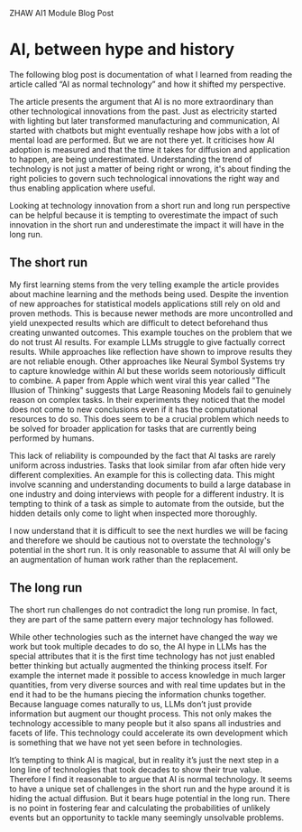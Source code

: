ZHAW AI1 Module Blog Post

# AI, between hype and history
The following blog post is documentation of what I learned from reading the article called “AI as normal technology” and how it shifted my perspective.

The article presents the argument that AI is no more extraordinary than other technological innovations from the past. Just as electricity started with lighting but later transformed manufacturing and communication, AI started with chatbots but might eventually reshape how jobs with a lot of mental load are performed. But we are not there yet. It criticises how AI adoption is measured and that the time it takes for diffusion and application to happen, are being underestimated. Understanding the trend of technology is not just a matter of being right or wrong, it's about finding the right policies to govern such technological innovations the right way and thus enabling application where useful.

Looking at technology innovation from a short run and long run perspective can be helpful because it is tempting to overestimate the impact of such innovation in the short run and underestimate the impact it will have in the long run.

## The short run
My first learning stems from the very telling example the article provides about machine learning and the methods being used. Despite the invention of new approaches for statistical models applications still rely on old and proven methods. This is because newer methods are more uncontrolled and yield unexpected results which are difficult to detect beforehand thus creating unwanted outcomes.
This example touches on the problem that we do not trust AI results. For example LLMs struggle to give factually correct results. While approaches like reflection have shown to improve results they are not reliable enough. Other approaches like Neural Symbol Systems try to capture knowledge within AI but these worlds seem notoriously difficult to combine. A paper from Apple which went viral this year called "The Illusion of Thinking" suggests that Large Reasoning Models fail to genuinely reason on complex tasks. In their experiments they noticed that the model does not come to new conclusions even if it has the computational resources to do so. This does seem to be a crucial problem which needs to be solved for broader application for tasks that are currently being performed by humans.

This lack of reliability is compounded by the fact that AI tasks are rarely uniform across industries. Tasks that look similar from afar often hide very different complexities. An example for this is collecting data. This might involve scanning and understanding documents to build a large database in one industry and doing interviews with people for a different industry. It is tempting to think of a task as simple to automate from the outside, but the hidden details only come to light when inspected more thoroughly.

I now understand that it is difficult to see the next hurdles we will be facing and therefore we should be cautious not to overstate the technology's potential in the short run. It is only reasonable to assume that AI will only be an augmentation of human work rather than the replacement.

## The long run
The short run challenges do not contradict the long run promise. In fact, they are part of the same pattern every major technology has followed.
 
While other technologies such as the internet have changed the way we work but took multiple decades to do so, the AI hype in LLMs has the special attributes that it is the first time technology has not just enabled better thinking but actually augmented the thinking process itself.
For example the internet made it possible to access knowledge in much larger quantities, from very diverse sources and with real time updates but in the end it had to be the humans piecing the information chunks together. Because language comes naturally to us, LLMs don’t just provide information but augment our thought process. This not only makes the technology accessible to many people but it also spans all industries and facets of life. This technology could accelerate its own development which is something that we have not yet seen before in technologies.

It’s tempting to think AI is magical, but in reality it’s just the next step in a long line of technologies that took decades to show their true value. Therefore I find it reasonable to argue that AI is normal technology. It seems to have a unique set of challenges in the short run and the hype around it is hiding the actual diffusion. But it bears huge potential in the long run. There is no point in fostering fear and calculating the probabilities of unlikely events but an opportunity to tackle many seemingly unsolvable problems.
